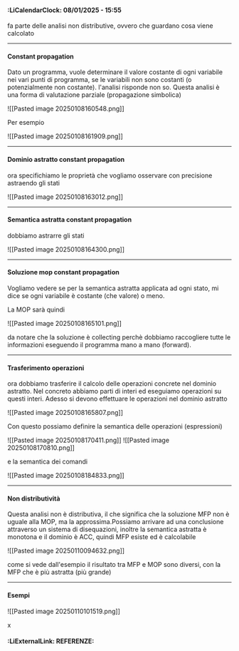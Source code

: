#### :LiCalendarClock:  08/01/2025 - 15:55

fa parte delle analisi non distributive, ovvero che guardano cosa viene calcolato

---
#### Constant propagation

Dato un programma, vuole determinare il valore costante di ogni variabile nei vari punti di programma, se le variabili non sono costanti (o potenzialmente non costante). l'analisi risponde non so. Questa analisi è una forma di valutazione parziale (propagazione simbolica)

![[Pasted image 20250108160548.png]]

Per esempio

![[Pasted image 20250108161909.png]]


---
#### Dominio astratto constant propagation

ora specifichiamo le proprietà che vogliamo osservare con precisione astraendo gli stati

![[Pasted image 20250108163012.png]]

---
#### Semantica astratta constant propagation

dobbiamo astrarre gli stati 

![[Pasted image 20250108164300.png]]


---
#### Soluzione mop constant propagation

Vogliamo vedere se per la semantica astratta applicata ad ogni stato, mi dice se ogni variabile è costante (che valore) o meno.

La MOP sarà quindi

![[Pasted image 20250108165101.png]]

da notare che la soluzione è collecting perchè dobbiamo raccogliere tutte le informazioni eseguendo il programma mano a mano (forward).

---
#### Trasferimento operazioni

ora dobbiamo trasferire il calcolo delle operazioni concrete nel dominio astratto. Nel concreto abbiamo parti di interi ed eseguiamo operazioni su questi interi. Adesso si devono effettuare le operazioni nel dominio astratto

![[Pasted image 20250108165807.png]]

Con questo possiamo definire la semantica delle operazioni (espressioni)

![[Pasted image 20250108170411.png]]
![[Pasted image 20250108170810.png]]

e la semantica dei comandi

![[Pasted image 20250108184833.png]]


---
#### Non distributività

Questa analisi non è distributiva, il che significa che la soluzione MFP non è uguale alla MOP, ma la approssima.Possiamo arrivare ad una conclusione attraverso un sistema di disequazioni, inoltre la semantica astratta è monotona e il dominio è ACC, quindi MFP esiste ed è calcolabile

![[Pasted image 20250110094632.png]]

come si vede dall'esempio il risultato tra MFP e MOP sono diversi, con la MFP che è più astratta (più grande)


---
#### Esempi

![[Pasted image 20250110101519.png]]

x
#### :LiExternalLink: REFERENZE: